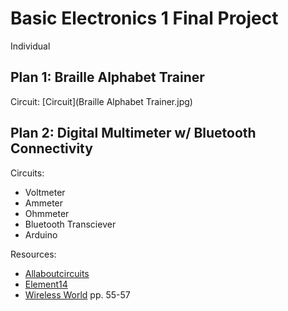 # Basic Electronics 1 Final Project
Individual



## Plan 1: Braille Alphabet Trainer

Circuit:
[Circuit](Braille Alphabet Trainer.jpg)

## Plan 2: Digital Multimeter w/ Bluetooth Connectivity

Circuits:
- Voltmeter
- Ammeter
- Ohmmeter
- Bluetooth Transciever
- Arduino

Resources:
- [Allaboutcircuits](https://www.allaboutcircuits.com/textbook/experiments/chpt-3/make-your-own-multimeter/)
- [Element14](https://community.element14.com/challenges-projects/element14-presents/project-videos/w/documents/5201/episode-483-diy-miniature-multimeter?CMP=SOM-YOUTUBE-PRG-E14PRESENTS-EP483-DIY-MINIATURE-MULTIMETER-COMM)
- [Wireless World](http://www.americanradiohistory.com/Archive-Wireless-World/70s/Wireless-World-1973-03.pdf) pp. 55-57
